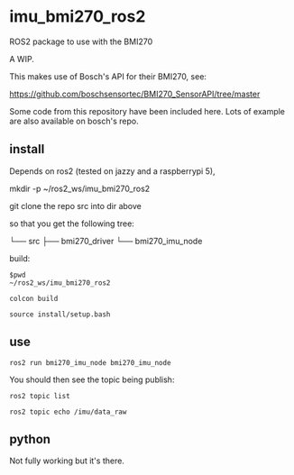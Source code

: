 # imu_bmi270_ros2

ROS2 package to use with the BMI270 

A WIP.

This makes use of Bosch's API for their BMI270, see:

https://github.com/boschsensortec/BMI270_SensorAPI/tree/master

Some code from this repository have been included here. Lots of example are also available on bosch's repo.


## install

Depends on ros2 (tested on jazzy and a raspberrypi 5), 

mkdir -p ~/ros2_ws/imu_bmi270_ros2

git clone the repo src into dir above

so that you get the following tree:

└── src
    ├── bmi270_driver
    └── bmi270_imu_node



build:

    $pwd
    ~/ros2_ws/imu_bmi270_ros2

    colcon build

    source install/setup.bash

## use

    ros2 run bmi270_imu_node bmi270_imu_node


You should then see the topic being publish:

    ros2 topic list

    ros2 topic echo /imu/data_raw

## python

Not fully working but it's there.

